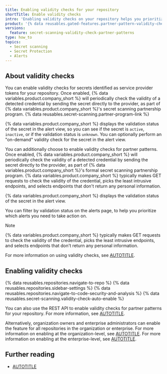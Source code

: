 ```yaml
---
title: Enabling validity checks for your repository
shortTitle: Enable validity checks
intro: 'Enabling validity checks on your repository helps you prioritize the remediation of alerts as it tells you if a secret is active or inactive.'
product: '{% data reusables.gated-features.partner-pattern-validity-check-ghas %}'
versions:
  feature: secret-scanning-validity-check-partner-patterns
type: how_to
topics:
  - Secret scanning
  - Secret Protection
  - Alerts
---
```


## About validity checks

You can enable validity checks for secrets identified as service provider tokens for your repository. Once enabled, {% data variables.product.company_short %} will periodically check the validity of a detected credential by sending the secret directly to the provider, as part of {% data variables.product.company_short %}'s secret scanning partnership program. {% data reusables.secret-scanning.partner-program-link %}

{% data variables.product.company_short %} displays the validation status of the secret in the alert view, so you can see if the secret is `active`, `inactive`, or if the validation status is `unknown`. You can optionally perform an "on-demand" validity check for the secret in the alert view.

You can additionally choose to enable validity checks for partner patterns. Once enabled, {% data variables.product.company_short %} will periodically check the validity of a detected credential by sending the secret directly to the provider, as part of {% data variables.product.company_short %}'s formal secret scanning partnership program. {% data variables.product.company_short %} typically makes GET requests to check the validity of the credential, picks the least intrusive endpoints, and selects endpoints that don't return any personal information.

{% data variables.product.company_short %} displays the validation status of the secret in the alert view.

You can filter by validation status on the alerts page, to help you prioritize which alerts you need to take action on.

> [!NOTE]
> {% data variables.product.company_short %} typically makes GET requests to check the validity of the credential, picks the least intrusive endpoints, and selects endpoints that don't return any personal information.

For more information on using validity checks, see [AUTOTITLE](/code-security/secret-scanning/managing-alerts-from-secret-scanning/evaluating-alerts#checking-a-secrets-validity).

## Enabling validity checks

{% data reusables.repositories.navigate-to-repo %}
{% data reusables.repositories.sidebar-settings %}
{% data reusables.repositories.navigate-to-code-security-and-analysis %}
{% data reusables.secret-scanning.validity-check-auto-enable %}

You can also use the REST API to enable validity checks for partner patterns for your repository. For more information, see [AUTOTITLE](/rest/repos/repos#update-a-repository).

Alternatively, organization owners and enterprise administrators can enable the feature for all repositories in the organization or enterprise. For more information on enabling at the organization-level, see [AUTOTITLE](/code-security/securing-your-organization/enabling-security-features-in-your-organization/creating-a-custom-security-configuration).
For more information on enabling at the enterprise-level, see [AUTOTITLE](/admin/managing-code-security/securing-your-enterprise/creating-a-custom-security-configuration-for-your-enterprise).

## Further reading

* [AUTOTITLE](/code-security/secret-scanning/managing-alerts-from-secret-scanning)

